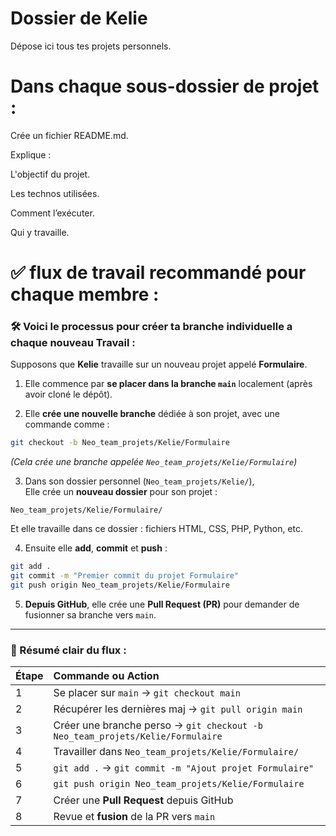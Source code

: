 # Dossier de Kelie
Dépose ici tous tes projets personnels.

# Dans chaque sous-dossier de projet :

Crée un fichier README.md.

Explique :

L'objectif du projet.

Les technos utilisées.

Comment l’exécuter.

Qui y travaille.


# ✅ flux de travail recommandé pour chaque membre :

### 🛠 Voici le processus pour créer ta branche individuelle a chaque nouveau Travail :

Supposons que **Kelie** travaille sur un nouveau projet appelé **Formulaire**.

1. Elle commence par **se placer dans la branche `main`** localement (après avoir cloné le dépôt).

2. Elle **crée une nouvelle branche** dédiée à son projet, avec une commande comme :

```bash
git checkout -b Neo_team_projets/Kelie/Formulaire
```

*(Cela crée une branche appelée `Neo_team_projets/Kelie/Formulaire`)*

3. Dans son dossier personnel (`Neo_team_projets/Kelie/`),  
Elle crée un **nouveau dossier** pour son projet :

```
Neo_team_projets/Kelie/Formulaire/
```

Et elle travaille dans ce dossier : fichiers HTML, CSS, PHP, Python, etc.

4. Ensuite elle **add**, **commit** et **push** :

```bash
git add .
git commit -m "Premier commit du projet Formulaire"
git push origin Neo_team_projets/Kelie/Formulaire
```

5. **Depuis GitHub**, elle crée une **Pull Request (PR)** pour demander de fusionner sa branche vers `main`.

---

### 🧠 Résumé clair du flux :

| Étape | Commande ou Action |
|:----|:----|
| 1 | Se placer sur `main` → `git checkout main` |
| 2 | Récupérer les dernières maj → `git pull origin main` |
| 3 | Créer une branche perso → `git checkout -b Neo_team_projets/Kelie/Formulaire` |
| 4 | Travailler dans `Neo_team_projets/Kelie/Formulaire/` |
| 5 | `git add .` → `git commit -m "Ajout projet Formulaire"` |
| 6 | `git push origin Neo_team_projets/Kelie/Formulaire` |
| 7 | Créer une **Pull Request** depuis GitHub |
| 8 | Revue et **fusion** de la PR vers `main` |

